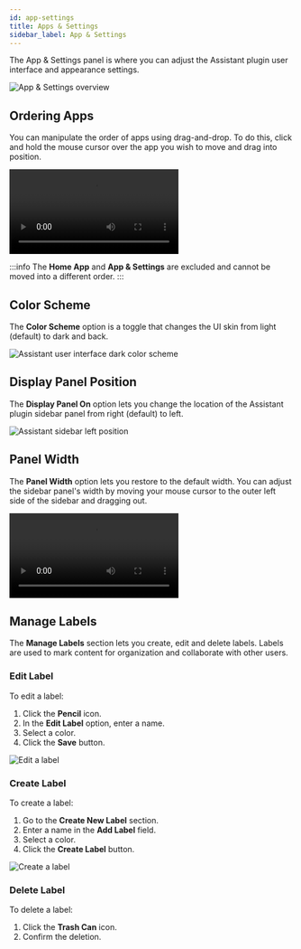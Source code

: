 ```yaml
---
id: app-settings
title: Apps & Settings
sidebar_label: App & Settings
---
```


The App & Settings panel is where you can adjust the Assistant plugin user interface and appearance settings.

![App & Settings overview](/img/assistant/apps--apps-settings--1.jpg)

## Ordering Apps

You can manipulate the order of apps using drag-and-drop. To do this, click and hold the mouse cursor over the app you wish to move and drag into position.

<video autoPlay loop>
<source src="/video/assistant/plugin--app-settings--order-apps.mp4" type="video/mp4" />
<source src="/video/assistant/plugin--app-settings--order-apps.webm" type="video/webm" />
</video>

:::info
The **Home App** and **App & Settings** are excluded and cannot be moved into a different order.
:::

## Color Scheme

The **Color Scheme** option is a toggle that changes the UI skin from light (default) to dark and back.

![Assistant user interface dark color scheme](/img/assistant/apps--apps-settings--2.jpg)

## Display Panel Position

The **Display Panel On** option lets you change the location of the Assistant plugin sidebar panel from right (default) to left.

![Assistant sidebar left position](/img/assistant/apps--apps-settings--3.jpg)

## Panel Width

The **Panel Width** option lets you restore to the default width. You can adjust the sidebar panel's width by moving your mouse cursor to the outer left side of the sidebar and dragging out.

<video autoPlay loop>
<source src="/video/assistant/plugin--app-settings--panel-width.mp4" type="video/mp4" />
<source src="/video/assistant/plugin--app-settings--panel-width.webm" type="video/webm" />
</video>

## Manage Labels

The **Manage Labels** section lets you create, edit and delete labels. Labels are used to mark content for organization and collaborate with other users.

### Edit Label

To edit a label:

1. Click the **Pencil** icon.
2. In the **Edit Label** option, enter a name.
3. Select a color.
4. Click the **Save** button.

![Edit a label](/img/assistant/apps--apps-settings--4.jpg)

### Create Label

To create a label:

1. Go to the **Create New Label** section.
2. Enter a name in the **Add Label** field.
3. Select a color.
4. Click the **Create Label** button.

![Create a label](/img/assistant/apps--apps-settings--5.jpg)

### Delete Label

To delete a label:

1. Click the **Trash Can** icon.
2. Confirm the deletion.
